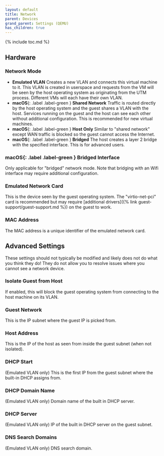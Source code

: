 ```yaml
---
layout: default
title: Network
parent: Devices
grand_parent: Settings (QEMU)
has_children: true
---
```

{% include toc.md %}

## Hardware

### Network Mode
* **Emulated VLAN** Creates a new VLAN and connects this virtual machine to it. This VLAN is created in userspace and requests from the VM will be seen by the host operating system as originating from the UTM process. Different VMs will each have their own VLAN.
* **macOS**{: .label .label-green } **Shared Network** Traffic is routed directly by the host operating system and the guest shares a VLAN with the host. Services running on the guest and the host can see each other without additional configuration. This is recommended for new virtual machines.
* **macOS**{: .label .label-green } **Host Only** Similar to "shared network" except WAN traffic is blocked so the guest cannot access the Internet.
* **macOS**{: .label .label-green } **Bridged** The host creates a layer 2 bridge with the specified interface. This is for advanced users.

### **macOS**{: .label .label-green } Bridged Interface
Only applicable for "bridged" network mode. Note that bridging with an Wifi interface may require additional configuration.

### Emulated Network Card
This is the device seen by the guest operating system. The "virtio-net-pci" card is recommended but may require [additional drivers]({% link guest-support/guest-support.md %}) on the guest to work.

### MAC Address
The MAC address is a unique identifier of the emulated network card.

## Advanced Settings
These settings should not typically be modified and likely does not do what you think they do! They do not allow you to resolve issues where you cannot see a network device.

### Isolate Guest from Host
If enabled, this will block the guest operating system from connecting to the host machine on its VLAN.

### Guest Network
This is the IP subnet where the guest IP is picked from.

### Host Address
This is the IP of the host as seen from inside the guest subnet (when not isolated).

### DHCP Start
(Emulated VLAN only) This is the first IP from the guest subnet where the built-in DHCP assigns from.

### DHCP Domain Name
(Emulated VLAN only) Domain name of the built in DHCP server.

### DHCP Server
(Emulated VLAN only) IP of the built in DHCP server on the guest subnet.

### DNS Search Domains
(Emulated VLAN only) DNS search domain.

